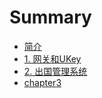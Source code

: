# Summary

* [简介](README.md)
* [1. 网关和UKey](chapter1.md)
* [2. 出国管理系统](chapter2.md)
* [chapter3](chapter3.md)

